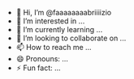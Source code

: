 - 👋 Hi, I’m @faaaaaaaabriiiizio
- 👀 I’m interested in ...
- 🌱 I’m currently learning ...
- 💞️ I’m looking to collaborate on ...
- 📫 How to reach me ...
- 😄 Pronouns: ...
- ⚡ Fun fact: ...

<!---
faaaaaaaabriiiizio/faaaaaaaabriiiizio is a ✨ special ✨ repository because its `README.md` (this file) appears on your GitHub profile.
You can click the Preview link to take a look at your changes.
--->

